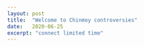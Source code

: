 ```yaml
---
layout: post
title:  "Welcome to Chinmoy controversies"
date:   2020-06-25
excerpt: "connect limited time"
---
```

